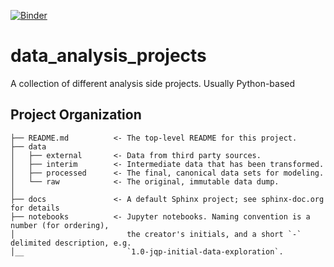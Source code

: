 [![Binder](https://mybinder.org/badge_logo.svg)](https://mybinder.org/v2/gh/Ram-N/data_analysis_projects/master?filepath=Notebooks)


# data_analysis_projects
A collection of different analysis side projects. Usually Python-based

Project Organization
------------

    ├── README.md          <- The top-level README for this project.
    ├── data
    │   ├── external       <- Data from third party sources.
    │   ├── interim        <- Intermediate data that has been transformed.
    │   ├── processed      <- The final, canonical data sets for modeling.
    │   └── raw            <- The original, immutable data dump.
    │
    ├── docs               <- A default Sphinx project; see sphinx-doc.org for details
    ├── notebooks          <- Jupyter notebooks. Naming convention is a number (for ordering),
    │                         the creator's initials, and a short `-` delimited description, e.g.
    │__                       `1.0-jqp-initial-data-exploration`.
